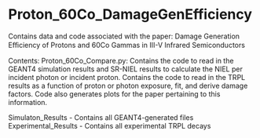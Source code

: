 # Proton_60Co_DamageGenEfficiency
Contains data and code associated with the paper: Damage Generation Eﬃciency of Protons and 60Co Gammas in III-V Infrared Semiconductors

Contents:
Proton_60Co_Compare.py: Contains the code to read in the GEANT4 simulation results and SR-NIEL results to calculate the NIEL per incident photon or incident proton. Contains the code to read in the TRPL results as a function of proton or photon exposure, fit, and derive damage factors. Code also generates plots for the paper pertaining to this information. 

Simulaton_Results - Contains all GEANT4-generated files
Experimental_Results - Contains all experimental TRPL decays



